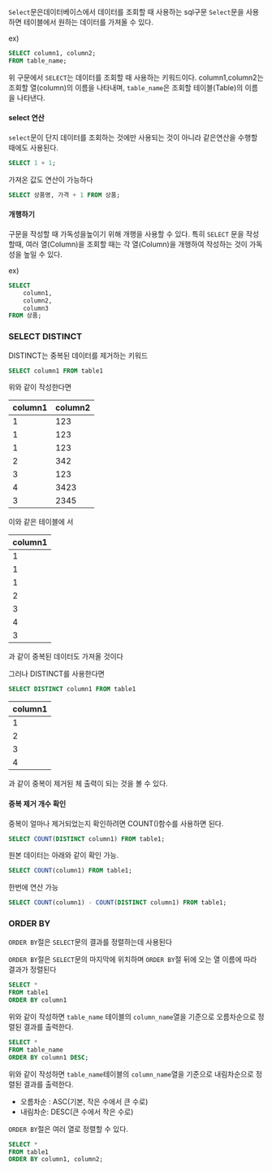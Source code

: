 `Select`문은데이터베이스에서 데이터를 조회할 때 사용하는 sql구문
`Select`문을 사용하면 테이블에서 원하는 데이터를 가져올 수 있다.

ex)
```sql
SELECT column1, column2;
FROM table_name;
```

위 구문에서 `SELECT`는 데이터를 조회할 때 사용하는 키워드이다.  column1,column2는 조회할 열(column)의 이름을 나타내며, `table_name`은 조회할 테이블(Table)의 이름을 나타낸다.

#### select 연산

`select`문이 단지 데이터를 조회하는 것에만 사용되는 것이 아니라 같은연산을 수행할 때에도 사용된다.

```sql
SELECT 1 + 1;
```


가져온 값도 연산이 가능하다

```sql
SELECT 상품명, 가격 + 1 FROM 상품;
```

#### 개행하기
구문을 작성할 때 가독성을높이기 위해 개행을 사용할 수 있다.
특히 `SELECT` 문을 작성할때, 여러 열(Column)을 조회할 때는 각 열(Column)을 개행하여 작성하는 것이 가독성을 높일 수 있다.

ex)
```sql
SELECT
	column1,
	column2,
	column3
FROM 상품;
```


### SELECT DISTINCT

DISTINCT는 중복된 데이터를 제거하는 키워드

```sql
SELECT column1 FROM table1
```

위와 같이 작성한다면

| column1 | column2 |
| ------- | ------- |
| 1       | 123     |
| 1       | 123     |
| 1       | 123     |
| 2       | 342     |
| 3       | 123     |
| 4       | 3423    |
| 3       | 2345    |
이와 같은 테이블에 서

| column1 |
| ------- |
| 1       |
| 1       |
| 1       |
| 2       |
| 3       |
| 4       |
| 3       |
과 같이 중복된 데이터도 가져올 것이다

그러나 DISTINCT를 사용한다면

```sql
SELECT DISTINCT column1 FROM table1
```

| column1 |
| ------- |
| 1       |
| 2       |
| 3       |
| 4       |
과 같이 중복이 제거된 체 출력이 되는 것을 볼 수 있다.

#### 중복 제거 개수 확인
중복이 얼마나 제거되었는지 확인하려면 COUNT()함수를 사용하면 된다.

```sql
SELECT COUNT(DISTINCT column1) FROM table1;
```

원본 데이터는 아래와 같이 확인 가능.

```sql
SELECT COUNT(column1) FROM table1;
```

한번에 연산 가능

```sql
SELECT COUNT(column1) - COUNT(DISTINCT column1) FROM table1;
```

### ORDER BY

`ORDER BY`절은 `SELECT`문의 결과를 정렬하는데 사용된다

`ORDER BY`절은 `SELECT`문의 마지막에 위치하며 
`ORDER BY`절 뒤에 오는 열 이름에 따라 결과가 정렬된다

```sql
SELECT *
FROM table1
ORDER BY column1
```

위와 같이 작성하면 `table_name` 테이블의 `column_name`열을 기준으로 오름차순으로 정렬된 결과를 출력한다.

```sql
SELECT *
FROM table_name
ORDER BY column1 DESC;
```

위와 같이 작성하면 `table_name`테이블의 `column_name`열을 기준으로 내림차순으로 정렬된 결과를 출력한다. 

- 오름차순 : ASC(기본, 작은 수에서 큰 수로)
- 내림차순: DESC(큰 수에서 작은 수로)

`ORDER BY`절은 여러 열로 정렬할 수 있다.

```sql
SELECT *
FROM table1
ORDER BY column1, column2;
```